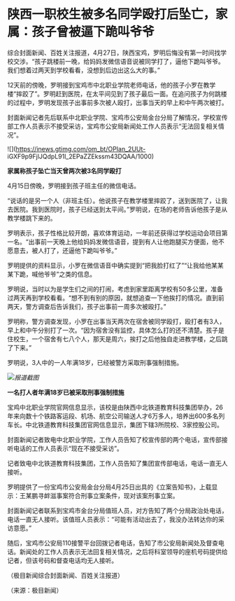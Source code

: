 # 陕西一职校生被多名同学殴打后坠亡，家属：孩子曾被逼下跪叫爷爷

综合封面新闻、百姓关注报道，4月27日，陕西宝鸡，罗明后悔没有第一时间找学校交涉。“孩子跳楼前一晚，给妈妈发微信语音说被同学打了，逼他下跪叫爷爷。我们想着过两天到学校看看，没想到后边出这么大的事。”

12天前的傍晚，罗明接到宝鸡市中北职业学院老师电话，他的孩子小罗在教学楼“摔跤了”。罗明赶到医院，在太平间见到了孩子最后一面。在追问孩子为何跳楼的过程中，罗明发现孩子出事前多次被人殴打，出事当天的早上和中午两次被打。

封面新闻记者先后联系中北职业学院、宝鸡市公安局金台分局了解情况，学校宣传部工作人员表示不接受采访，宝鸡市公安局新闻处工作人员表示“无法回复相关情况”。

![](https://inews.gtimg.com/om_bt/OPIan_2UUt-
iGXF9p9FjlJQdpL91l_2EPaZZEkssm43DQAA/1000)

**家属称孩子坠亡当天曾两次被3名同学殴打**

4月15日傍晚，罗明接到孩子班主任的微信电话。

“说话的是另一个人（非班主任）。他说孩子在教学楼里摔跤了，送到医院了，让我去医院。我到医院时，孩子已经送到太平间。”罗明说，在场的老师告诉他孩子是从教学楼跳下来的。

罗明表示，孩子性格比较开朗，喜欢体育运动，一年前还获得过学校运动会项目第一名。“出事前一天晚上他给妈妈发微信语音，提到有人让他跑腿买方便面，他不愿意去，被人打了，还逼他下跪叫爷爷。”

罗明提供的资料显示，小罗在微信语音中确实提到“把我脸打红了”“让我给他某某某下跪，喊他爷爷”之类的信息。

罗明说，当时以为是学生们之间的打闹，考虑到家里距离学校有50多公里，准备过两天再到学校看看。“想不到有别的原因，就想追查一下他挨打的情况。直到前两天，警方调查后告诉我们，孩子出事前一周多次被殴打。”

罗明称，警方调查发现，小罗在出事当天两次在宿舍被同学殴打，殴打者有3人，早上和中午分别打了一次。“因为宿舍没有监控，具体怎么打的还不清楚。孩子是住校生，一个宿舍有七八个人，那天是周六，挨打之后他独自走进教学楼，之后跳了下来。”

罗明说，3人中的一人年满18岁，已经被警方采取刑事强制措施。

![](https://inews.gtimg.com/om_bt/O9Nud94L9MsIlF3ivf9j8mIlLwZkcvTJ2Y9MhA2qQN6JcAA/1000)_报道截图_

**一名打人者年满18岁已被采取刑事强制措施**

宝鸡中北职业学院官网信息显示，该校是由陕西中北铁道教育科技集团举办，26年来向数十个铁路客运段、机场、航空公司输送人才6万多人，培养出600多名列车长。中北铁道教育科技集团官网信息显示，集团下辖3所院校、3家控股公司。

封面新闻记者致电中北职业学院，工作人员告知了校宣传部的两个电话，宣传部接听电话的工作人员表示“现在不接受采访”。

记者致电中北铁道教育科技集团，工作人员告知了集团宣传部电话，电话一直无人接听。

罗明提供了一份宝鸡市公安局金台分局4月25日出具的《立案告知书》，上载显示：王某鹏寻衅滋事案符合刑事立案条件，现对该案刑事立案。

封面新闻记者联系到宝鸡市金台分局值班人员，对方告知了两个分局政治处电话，电话一直无人接听。该值班人员表示：“可能有活动出去了，我没办法转达你的采访意愿。”

随后，宝鸡市公安局110接警平台回拨记者电话，告知了市公安局新闻处及督查电话。新闻处的工作人员表示无法回复相关情况，之后将科室领导的座机号码提供给记者，但该号码和督查电话均无人接听。

（极目新闻综合封面新闻、百姓关注报道）

（来源：极目新闻）

